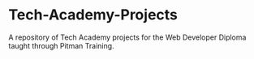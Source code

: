 # Tech-Academy-Projects
A repository of Tech Academy projects for the Web Developer Diploma taught through Pitman Training. 
